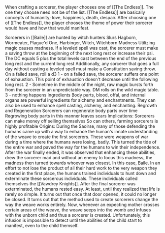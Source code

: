 When crafting a sorcerer, the player chooses one of [[The Endless]]. The one they choose need not be of the list. [[The Endless]] are basically concepts of humanity; love, happiness, death, despair. After choosing one of [[The Endless]], the player chooses the theme of power their sorcerer would have and how that would manifest.

Sorcerers in [[Baile]] are hunted by witch hunters
Slurs
	Hagborn, Wormeater, Plague'd One, Harbinger, Witch, Witchborn
Madness
	Utilizing magic causes madness. If a leveled spell was cast, the sorcerer must make a saving throw at the beginning of the next long rest or increase their psi. The DC equals 5 plus the total levels cast between the end of the previous long rest and the current long rest
	Additionally, any sorcerer that goes a full day without casting a leveled spell must make a Constitution saving throw. On a failed save, roll a d3
		1 - on a failed save, the sorcerer suffers one point of exhaustion. This point of exhaustion doesn't decrease until the following long rest.
		2 - Sometime in the middle of the night, raw magic bursts forth from the sorcerer in an unpredictable way. DM rolls on the wild magic table.
		3 - nothing happens
Ingredients
	Body parts, blood, offal, and internal organs are powerful ingredients for alchemy and enchantments. They can also be used to enhance spell casting, alchemy, and enchanting.
Regrowth and Regeneration
	Sorcerers can regenerate body parts over time
	Regrowing body parts in this manner leaves scars
	Implications:
			Sorcerers can make money off selling themselves
			So can others, farming sorcerers is highly profitable
Origins:
	During the Saoirse, many of those defending the humans came up with a way to enhance the human's innate understanding of the weave to create the first sorcerers. These were weapons of war during a time where the humans were losing, badly. This turned the tide of the entire war and paved the way for the humans to win their independence.
	After the war finally ended, it was observed that enhancing these abilities, drew the sorcerer mad and without an enemy to focus this madness, the madness then turned towards whoever was closest. In this case, Baile.
	In an effort to not lose the product of all their hard work to the very weapon they created in the first place, the humans trained individuals to hunt down and exterminate these sorcerous individuals. These individuals called themselves the [[Vawdrey Knights]]. 
	After the final sorcerer was exterminated, the humans rested easy. At least, until they realized that life is rarely so simple. It turns out that once that door opened, it could no longer be closed. It turns out that the method used to create sorcerers change the way the weave works entirely. Now, whenever an expecting mother crosses certain areas of the weave, the weave seeps into the womb and infuses with the unborn child and thus a sorcerer is created. 
	Unfortunately, this infusion is impossible to detect until the abilities of the child start to manifest, even to the child themself.